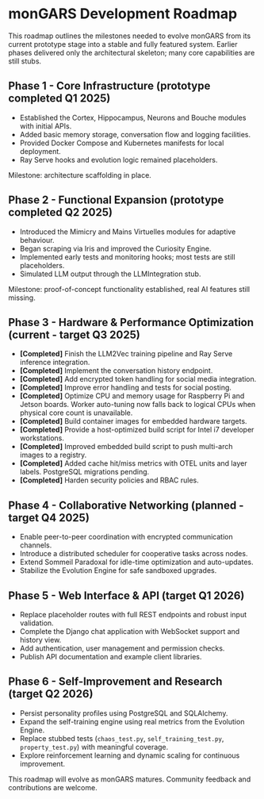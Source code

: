 # monGARS Development Roadmap

This roadmap outlines the milestones needed to evolve monGARS from its current prototype stage into a stable and fully featured system. Earlier phases delivered only the architectural skeleton; many core capabilities are still stubs.

## Phase 1 - Core Infrastructure (prototype completed Q1 2025)
- Established the Cortex, Hippocampus, Neurons and Bouche modules with initial APIs.
- Added basic memory storage, conversation flow and logging facilities.
- Provided Docker Compose and Kubernetes manifests for local deployment.
- Ray Serve hooks and evolution logic remained placeholders.

Milestone: architecture scaffolding in place.

## Phase 2 - Functional Expansion (prototype completed Q2 2025)
- Introduced the Mimicry and Mains Virtuelles modules for adaptive behaviour.
- Began scraping via Iris and improved the Curiosity Engine.
- Implemented early tests and monitoring hooks; most tests are still placeholders.
- Simulated LLM output through the LLMIntegration stub.

Milestone: proof-of-concept functionality established, real AI features still missing.

## Phase 3 - Hardware & Performance Optimization (current - target Q3 2025)
- **[Completed]** Finish the LLM2Vec training pipeline and Ray Serve inference integration.
- **[Completed]** Implement the conversation history endpoint.
- **[Completed]** Add encrypted token handling for social media integration.
- **[Completed]** Improve error handling and tests for social posting.
- **[Completed]** Optimize CPU and memory usage for Raspberry Pi and Jetson boards.
  Worker auto-tuning now falls back to logical CPUs when physical core count is
  unavailable.
- **[Completed]** Build container images for embedded hardware targets.
- **[Completed]** Provide a host-optimized build script for Intel i7 developer workstations.
- **[Completed]** Improved embedded build script to push multi-arch images to a registry.
- **[Completed]** Added cache hit/miss metrics with OTEL units and layer labels. PostgreSQL migrations pending.
- **[Completed]** Harden security policies and RBAC rules.

## Phase 4 - Collaborative Networking (planned - target Q4 2025)
- Enable peer-to-peer coordination with encrypted communication channels.
- Introduce a distributed scheduler for cooperative tasks across nodes.
- Extend Sommeil Paradoxal for idle-time optimization and auto-updates.
- Stabilize the Evolution Engine for safe sandboxed upgrades.

## Phase 5 - Web Interface & API (target Q1 2026)
- Replace placeholder routes with full REST endpoints and robust input validation.
- Complete the Django chat application with WebSocket support and history view.
- Add authentication, user management and permission checks.
- Publish API documentation and example client libraries.

## Phase 6 - Self-Improvement and Research (target Q2 2026)
- Persist personality profiles using PostgreSQL and SQLAlchemy.
- Expand the self-training engine using real metrics from the Evolution Engine.
- Replace stubbed tests (`chaos_test.py`, `self_training_test.py`, `property_test.py`) with meaningful coverage.
- Explore reinforcement learning and dynamic scaling for continuous improvement.

This roadmap will evolve as monGARS matures. Community feedback and contributions are welcome.
